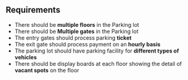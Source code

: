 ## Requirements

- There should be **multiple floors** in the Parking lot
- There should be **Multiple gates** in the Parking lot
- The entry gates should process parking **ticket**
- The exit gate should process payment on an **hourly basis**
- The parking lot should have parking facility for **different types of vehicles**
- There should be display boards at each floor showing the detail of **vacant spots** on the floor